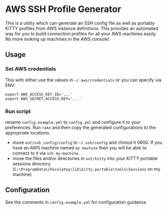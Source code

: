 # AWS SSH Profile Generator

This is a utility which can generate an SSH config file as well as portably KiTTY profiles from AWS instance definitions. This provides an automated way for you to build connection profiles for all your AWS machines easily. No more looking up machines in the AWS console!

## Usage

### Set AWS credentials

This with either use the values in `~/.aws/credentials` or you can specify via ENV:

```
export AWS_ACCESS_KEY_ID='...'
export AWS_SECRET_ACCESS_KEY='...'
```

### Run script

rename `config.example.yml` to `config.yml` and configure it to your preferences. Run `rake` and then copy the generated configurations to the appropriate locations.

* move `out/ssh_config/config` to `~/.ssh/config` and chmod it 0600. If you have an AWS machine named `my machine` then you will be able to connect to it via `ssh my-machine`.
* move the files and/or directories in `out/kitty` into your KiTTY portable sessions directory (`C:\ProgramData\chocolatey\lib\kitty.portable\tools\Sessions` on my machine)

## Configuration

See the comments in `config.example.yml` for configuration guidance

